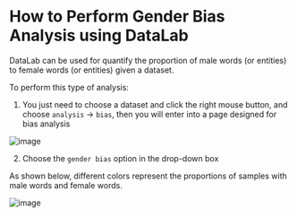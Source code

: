 # How to Perform Gender Bias Analysis using DataLab

DataLab can be used for quantify the proportion of male words (or entities) to female words (or entities) given a  dataset.




To perform this type of analysis:

1. You just need to choose a dataset and click the right mouse button, and choose `analysis` -> `bias`, then you will enter into a page designed for bias analysis

![image](https://user-images.githubusercontent.com/59123869/155384702-9c7dc15b-036f-4ce4-906d-1258075dad8a.png)


2. Choose the `gender bias` option in the drop-down box

As shown below, different colors represent the proportions of samples with male words and female words.

![image](https://user-images.githubusercontent.com/59123869/155390945-6bd2fed7-beca-4cb6-b5a6-380287562da5.png)
